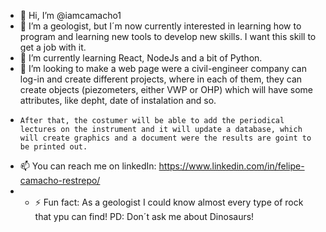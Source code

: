 - 👋 Hi, I’m @iamcamacho1
- 👀 I’m a geologist, but I´m now currently interested in learning how to program and learning new tools to develop new skills. I want this skill to get a job with it.
- 🌱 I’m currently learning React, NodeJs and a bit of Python.
- 💞️ I’m looking to make a web page were a civil-engineer company can log-in and create different projects, where in each of them, they can create objects (piezometers, either VWP or OHP) which will have some attributes, like depht, date of instalation and so.
-     After that, the costumer will be able to add the periodical lectures on the instrument and it will update a database, which will create graphics and a document were the results are goint to be printed out. 
- 📫 You can reach me on linkedIn: https://www.linkedin.com/in/felipe-camacho-restrepo/
- - ⚡ Fun fact: As a geologist I could know almost every type of rock that ypu can find! PD: Don´t ask me about Dinosaurs!

<!---
iamcamacho1/iamcamacho1 is a ✨ special ✨ repository because its `README.md` (this file) appears on your GitHub profile.
You can click the Preview link to take a look at your changes.
--->
